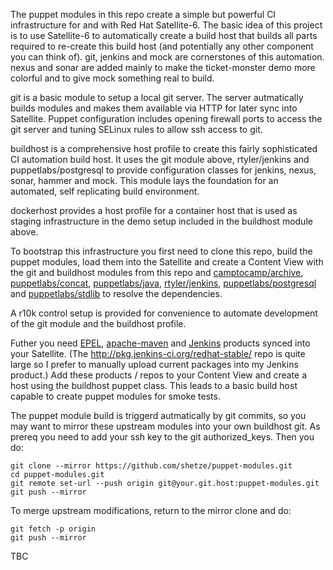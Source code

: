 The puppet modules in this repo create a simple but powerful CI infrastructure for and with Red Hat Satellite-6.
The basic idea of this project is to use Satellite-6 to automatically create a build host that builds all parts required to re-create this build host (and potentially any other component you can think of).
git, jenkins and mock are cornerstones of this automation. nexus and sonar are added mainly to make the ticket-monster demo more colorful and to give mock something real to build.

git is a basic module to setup a local git server. The server autmatically builds modules and makes them available via HTTP for later sync into Satellite. Puppet configuration includes opening firewall ports to access the git server and tuning SELinux rules to allow ssh access to git.

buildhost is a comprehensive host profile to create this fairly sophisticated CI automation build host.
It uses the git module above, rtyler/jenkins and puppetlabs/postgresql to provide configuration classes for jenkins, nexus, sonar, hammer and mock. This module lays the foundation for an automated, self replicating build environment.

dockerhost provides a host profile for a container host that is used as staging infrastructure in the demo setup included in the buildhost module above.


To bootstrap this infrastructure you first need to clone this repo, build the puppet modules, load them into the Satellite and create a Content View with the git and buildhost modules from this repo and [camptocamp/archive](https://forge.puppetlabs.com/camptocamp/archive), [puppetlabs/concat](https://forge.puppetlabs.com/puppetlabs/concat), [puppetlabs/java](https://forge.puppetlabs.com/puppetlabs/java), [rtyler/jenkins](https://forge.puppetlabs.com/rtyler/jenkins), [puppetlabs/postgresql](https://forge.puppetlabs.com/puppetlabs/postgresql) and [puppetlabs/stdlib](https://forge.puppetlabs.com/puppetlabs/stdlib) to resolve the dependencies.

A r10k control setup is provided for convenience to automate development of the git module and the buildhost profile.

Futher you need [EPEL](https://dl.fedoraproject.org/pub/epel/7/x86_64/), [apache-maven](https://repos.fedorapeople.org/repos/dchen/apache-maven/epel-7/x86_64/) and [Jenkins](http://pkg.jenkins-ci.org/redhat-stable/) products synced into your Satellite. (The http://pkg.jenkins-ci.org/redhat-stable/ repo is quite large so I prefer to manually upload current packages into my Jenkins product.)
Add these products / repos to your Content View and create a host using the buildhost puppet class.
This leads to a basic build host capable to create puppet modules for smoke tests.

The puppet module build is triggerd autmatically by git commits, so you may want to mirror these upstream modules into your own buildhost git. As prereq you need to add your ssh key to the git authorized_keys. Then you do:

~~~
git clone --mirror https://github.com/shetze/puppet-modules.git
cd puppet-modules.git
git remote set-url --push origin git@your.git.host:puppet-modules.git
git push --mirror
~~~
To merge upstream modifications, return to the mirror clone and do:
~~~
git fetch -p origin
git push --mirror
~~~


TBC
